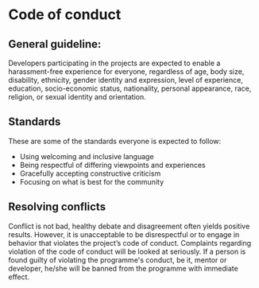 # Code of conduct

## General guideline:

Developers participating in the projects are expected to enable a harassment-free experience for everyone, regardless of age, body size, disability, ethnicity, gender identity and expression, level of experience, education, socio-economic status, nationality, personal appearance, race, religion, or sexual identity and orientation. 

## Standards 

These are some of the standards everyone is expected to follow: 

* Using welcoming and inclusive language 
* Being respectful of differing viewpoints and experiences 
* Gracefully accepting constructive criticism 
* Focusing on what is best for the community

## Resolving conflicts 

Conflict is not bad, healthy debate and disagreement often yields positive results. However, it is unacceptable to be disrespectful or to engage in behavior that violates the project’s code of conduct. Complaints regarding violation of the code of conduct will be looked at seriously. If a person is found guilty of violating the programme's conduct, be it, mentor or developer, he/she will be banned from the programme with immediate effect.
